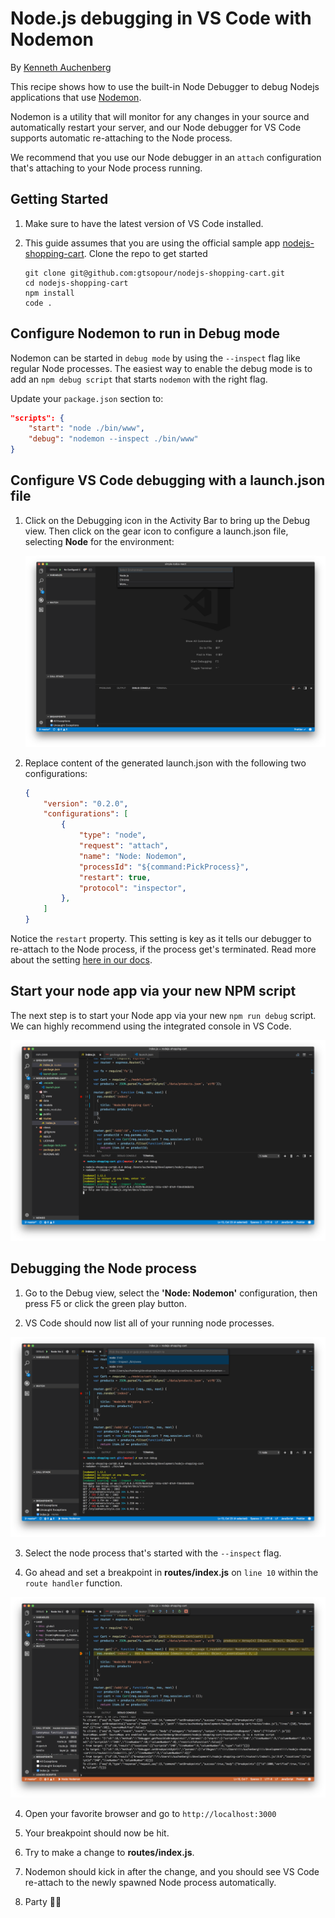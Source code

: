 # Node.js debugging in VS Code with Nodemon

By [Kenneth Auchenberg](https://twitter.com/auchenberg)

This recipe shows how to use the built-in Node Debugger to debug Nodejs applications that use [Nodemon](https://nodemon.io/).

Nodemon is a utility that will monitor for any changes in your source and automatically restart your server, and our Node debugger for VS Code supports automatic re-attaching to the Node process.

We recommend that you use our Node debugger in an `attach` configuration that's attaching to your Node process running.

## Getting Started

1. Make sure to have the latest version of VS Code installed.

2. This guide assumes that you are using the official sample app [nodejs-shopping-cart](https://github.com/gtsopour/nodejs-shopping-cart). Clone the repo to get started
    > 
    ```
    git clone git@github.com:gtsopour/nodejs-shopping-cart.git
    cd nodejs-shopping-cart
    npm install
    code .
    ```

## Configure Nodemon to run in Debug mode

Nodemon can be started in `debug mode` by using the `--inspect` flag like regular Node processes. The easiest way to enable the debug mode is to add an `npm debug script` that starts `nodemon` with the right flag.

Update your `package.json` section to:

```json
"scripts": {
    "start": "node ./bin/www",
    "debug": "nodemon --inspect ./bin/www"
}
```  

## Configure VS Code debugging with a launch.json file

1. Click on the Debugging icon in the Activity Bar to bring up the Debug view.
Then click on the gear icon to configure a launch.json file, selecting **Node** for the environment:

   ![configure_launch](configure_launch.png)

2. Replace content of the generated launch.json with the following two configurations:

    ```json
    {
        "version": "0.2.0",
        "configurations": [
            {
                "type": "node",
                "request": "attach",
                "name": "Node: Nodemon",
                "processId": "${command:PickProcess}",
                "restart": true,
                "protocol": "inspector",
            },
        ]
    }
    ```

 Notice the `restart` property. This setting is key as it tells our debugger to re-attach to the Node process, if the process get's terminated. Read more about the setting [here in our docs](https://code.visualstudio.com/docs/nodejs/nodejs-debugging#_restarting-debug-sessions-automatically-when-source-is-edited).   

## Start your node app via your new NPM script

The next step is to start your Node app via your new `npm run debug` script. We can highly recommend using the integrated console in VS Code.

![terminal](terminal.png)

## Debugging the Node process
  
  1. Go to the Debug view, select the **'Node: Nodemon'** configuration, then press F5 or click the green play button.

  2. VS Code should now list all of your running node processes.

  ![processes](processes.png)

  3. Select the node process that's started with the `--inspect` flag.
  
  3. Go ahead and set a breakpoint in **routes/index.js** on `line 10` within the `route handler` function.

![breakpoint-main](breakpoint.png)

  4. Open your favorite browser and go to `http://localhost:3000`

  5. Your breakpoint should now be hit.

  6. Try to make a change to **routes/index.js**. 
  
  7. Nodemon should kick in after the change, and you should see VS Code re-attach to the newly spawned Node process automatically.

  8. Party 🎉🔥

